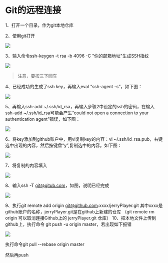 # Git的远程连接

1、打开一个目录，作为git本地仓库

2、使用git打开

![](C:\Users\Administrator\AppData\Roaming\Typora\typora-user-images\image-20200114140630866.png)

3、输入命令ssh-keygen -t rsa -b 4096 -C "你的邮箱地址"生成SSH指纹

![](C:\Users\Administrator\AppData\Roaming\Typora\typora-user-images\image-20200114140821786.png)

> 注意，要按三下回车

4、已经成功的生成了ssh key，再输入eval “ssh-agent -s”，如下图：

![](C:\Users\Administrator\AppData\Roaming\Typora\typora-user-images\image-20200114164004770.png)

5、再输入ssh-add ~/.ssh/id_rsa，再输入步骤2中设定的ssh的密码，在输入ssh-add ~/.ssh/id_rsa可能会产生“could not open a connection to your authentication agent”错误，如下图：

![](C:\Users\Administrator\AppData\Roaming\Typora\typora-user-images\image-20200114164103319.png)

6、将key添加到github账户中，用vi复制key的内容：vi ~/.ssh/id_rsa.pub，右键选中出现的内容，然后按键盘“y”,复制选中的内容。如下图： 

![](C:\Users\Administrator\AppData\Roaming\Typora\typora-user-images\image-20200114164151936.png)

7、将复制的内容填入

![](C:\Users\Administrator\AppData\Roaming\Typora\typora-user-images\image-20200114164249850.png)

8、输入ssh -T git@gitub.com，如图，说明已经完成

![](C:\Users\Administrator\AppData\Roaming\Typora\typora-user-images\image-20200114164412316.png)

9、执行git remote add origin git@github.com:xxxx/jerryPlayer.git 
其中xxxx是github账户的名称，jerryPlayer.git是在github上新建的仓库 
（git remote rm origin 可以取消连接Github上的 jerryPlayer.git 仓库）
10、把本地文件上传到github上，执行命令 git push -u origin master，若出现如下报错 

![](C:\Users\Administrator\AppData\Roaming\Typora\typora-user-images\image-20200114164543623.png)

执行命令git pull --rebase origin master

然后再push